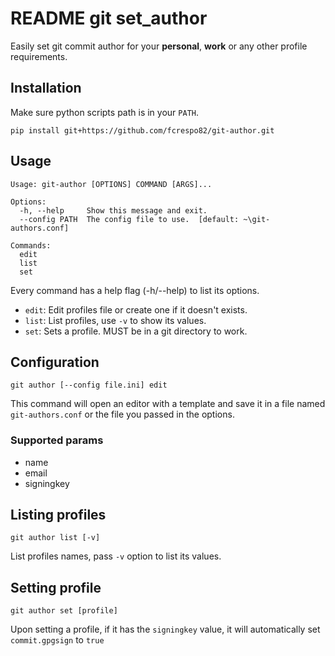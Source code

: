 # README git set_author

Easily set git commit author for your **personal**, **work** or any other profile requirements.

## Installation

Make sure python scripts path is in your `PATH`.

```shell
pip install git+https://github.com/fcrespo82/git-author.git
```

## Usage

```
Usage: git-author [OPTIONS] COMMAND [ARGS]...

Options:
  -h, --help     Show this message and exit.
  --config PATH  The config file to use.  [default: ~\git-authors.conf]

Commands:
  edit
  list
  set
```

Every command has a help flag (-h/--help) to list its options.

- `edit`: Edit profiles file or create one if it doesn't exists.
- `list`: List profiles, use `-v` to show its values.
- `set`: Sets a profile. MUST be in a git directory to work.

## Configuration

```shell
git author [--config file.ini] edit 
```

This command will open an editor with a template and save it in a file named `git-authors.conf` or the file you passed in the options.

### Supported params

- name
- email
- signingkey

## Listing profiles

```shell
git author list [-v]
```

List profiles names, pass `-v` option to list its values.


## Setting profile

```shell
git author set [profile]
```

Upon setting a profile, if it has the `signingkey` value, it will automatically set `commit.gpgsign` to `true`